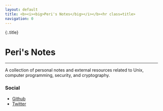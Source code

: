 ```yaml
---
layout: default
title: <b><i><big>Peri's Notes</big></i></b><hr class=title>
navigation: 0
---
```


{:.title}
# Peri's Notes
---

A collection of personal notes and external resources related to Unix, computer programming, security, and cryptography.

### Social
- [Github](https://www.github.com/devPeri)
- [Twitter](https://www.twitter.com/p3r1)
